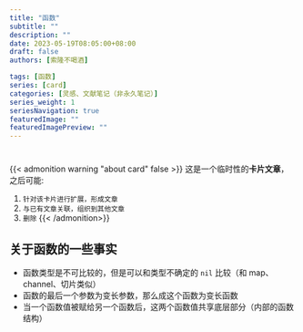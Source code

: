 ```yaml
---
title: "函数"
subtitle: ""
description: ""
date: 2023-05-19T08:05:00+08:00
draft: false
authors: [索隆不喝酒]

tags: [函数]
series: [card]
categories: [灵感、文献笔记（非永久笔记）]
series_weight: 1
seriesNavigation: true
featuredImage: ""
featuredImagePreview: ""
---
```

<!--more-->
#

{{< admonition warning "about card" false >}}
这是一个临时性的**卡片文章**，之后可能:
1. `针对该卡片进行扩展，形成文章`
2. `与已有文章关联，组织到其他文章`
3. `删除`
{{< /admonition>}}


## 关于函数的一些事实

- 函数类型是不可比较的，但是可以和类型不确定的 `nil` 比较（和 map、channel、切片类似）
- 函数的最后一个参数为变长参数，那么成这个函数为变长函数
- 当一个函数值被赋给另一个函数后，这两个函数值共享底层部分（内部的函数结构）